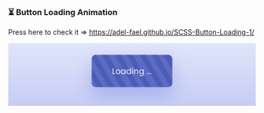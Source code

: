 
### ⏳ Button Loading Animation

Press here to check it => https://adel-fael.github.io/SCSS-Button-Loading-1/

![preview img](/preview.png)
